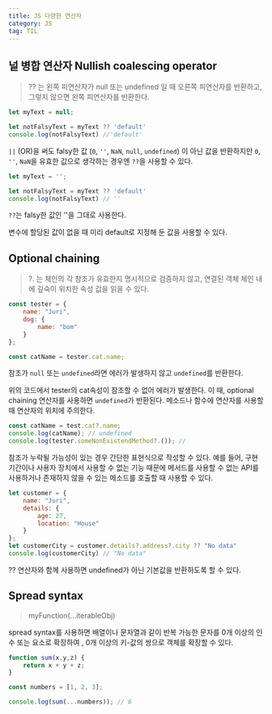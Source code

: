 ```yaml
---
title: JS 다양한 연산자
category: JS
tag: TIL
---
```


## 널 병합 연산자 Nullish coalescing operator

> ?? 는 왼쪽 피연산자가 null 또는 undefined 일 때 오른쪽 피연산자를 반환하고, 그렇지 않으면 왼쪽 피연산자를 반환한다.

```js
let myText = null;

let notFalsyText = myText ?? 'default'
console.log(notFalsyText) //'default'
```

`||` (OR)을 써도 falsy한 값 (`0`, `''`, `NaN`, `null`, `undefined`) 이 아닌 값을 반환하지만 `0`, `''`, `NaN`을 유효한 값으로 생각하는 경우엔 `??`을 사용할 수 있다.

```js
let myText = '';

let notFalsyText = myText ?? 'default'
console.log(notFalsyText) // ''
```

`??`는 falsy한 값인 ''을 그대로 사용한다.


변수에 할당된 값이 없을 때 미리 default로 지정해 둔 값을 사용할 수 있다.

## Optional chaining

> ?. 는 체인의 각 참조가 유효한지 명시적으로 검증하지 않고, 연결된 객체 체인 내에 깊숙이 위치한 속성 값을 읽을 수 있다.

```js
const tester = {
    name: "Juri",
    dog: {
        name: "bom"
    }
};

const catName = tester.cat.name;
```

참조가 `null` 또는 `undefined`라면 에러가 발생하지 않고 `undefined`를 반환한다.


위의 코드에서 tester의 cat속성이 참조할 수 없어 에러가 발생한다. 이 때, optional chaining 연산자를 사용하면 `undefined`가 반환된다. 메소드나 함수에 연산자를 사용할 때 연산자의 위치에 주의한다.

```js
const catName = test.cat?.name;
console.log(catName); // undefined
console.log(tester.someNonExistendMethod?.()); //
```

참조가 누락될 가능성이 있는 경우 간단한 표현식으로 작성할 수 있다. 예를 들어, 구현 기간이나 사용자 장치에서 사용할 수 없는 기능 때문에 메서드를 사용할 수 없는 API를 사용하거나 존재하지 않을 수 있는 메소드를 호출할 때 사용할 수 있다.

```js
let customer = {
    name: "Juri",
    details: {
        age: 27,
        location: "House"
    }
};
let customerCity = customer.details?.address?.city ?? "No data"
console.log(customerCity) // "No data"
```

?? 연산자와 함께 사용하면 undefined가 아닌 기본값을 반환하도록 할 수 있다.

## Spread syntax 

> myFunction(...iterableObj)

spread syntax를 사용하면 배열이나 문자열과 같이 반복 가능한 문자를 0개 이상의 인수 또는 요소로 확장하여 , 0개 이상의 키-값의 쌍으로 객체를 확장할 수 있다.

```js
function sum(x,y,z) {
    return x + y + z;
}

const numbers = [1, 2, 3];

console.log(sum(...numbers)); // 6
```
